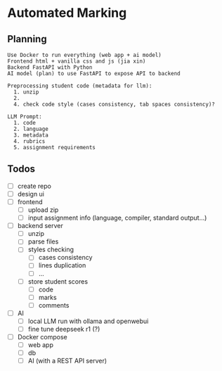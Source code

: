 # Automated Marking

## Planning
```
Use Docker to run everything (web app + ai model)
Frontend html + vanilla css and js (jia xin)
Backend FastAPI with Python
AI model (plan) to use FastAPI to expose API to backend

Preprocessing student code (metadata for llm):
  1. unzip
  2. 
  4. check code style (cases consistency, tab spaces consistency)?

LLM Prompt:
  1. code
  2. language
  3. metadata
  4. rubrics
  5. assignment requirements
```

## Todos
- [ ] create repo
- [ ] design ui
- [ ] frontend
  - [ ] upload zip
  - [ ] input assignment info (language, compiler, standard output...)
- [ ] backend server
  - [ ] unzip
  - [ ] parse files
  - [ ] styles checking
    - [ ] cases consistency
    - [ ] lines duplication
    - [ ] ...
  - [ ] store student scores
    - [ ] code
    - [ ] marks
    - [ ] comments
- [ ] AI
  - [ ] local LLM run with ollama and openwebui
  - [ ] fine tune deepseek r1 (?)
- [ ] Docker compose
  - [ ] web app
  - [ ] db
  - [ ] AI (with a REST API server)
